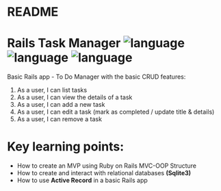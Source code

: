 # README

# Rails Task Manager ![language](https://img.shields.io/badge/language-Ruby-red.svg) ![language](https://img.shields.io/badge/language-HTML-orange.svg) ![language](https://img.shields.io/badge/language-CSS-blueviolet.svg)
Basic Rails app - To Do Manager with the basic CRUD features:

1. As a user, I can list tasks
2. As a user, I can view the details of a task
3. As a user, I can add a new task
4. As a user, I can edit a task (mark as completed / update title & details)
5. As a user, I can remove a task

# Key learning points:
* How to create an MVP using Ruby on Rails MVC-OOP Structure
* How to create and interact with relational databases **(Sqlite3)**
* How to use **Active Record** in a basic Rails app
